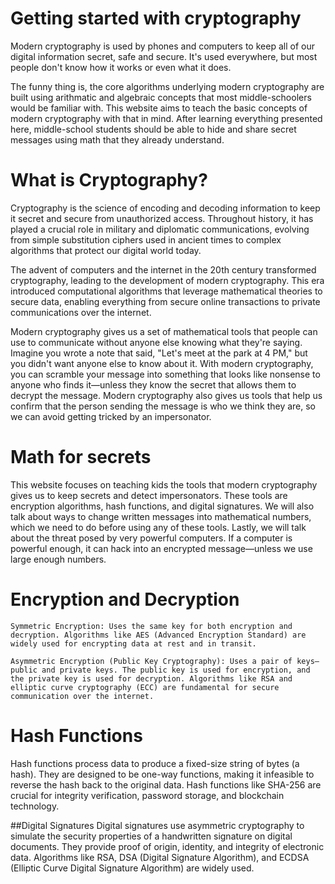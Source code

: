 # Getting started with cryptography

Modern cryptography is used by phones and computers to keep all of our digital information secret, safe and secure.  It's used everywhere, but most people don't know how it works or even what it does.
<p>
The funny thing is, the core algorithms underlying modern cryptography are built using  arithmatic and algebraic concepts that most middle-schoolers would be familiar with.  This website aims to teach the basic concepts of modern cryptography with that in mind.  After learning everything presented here, middle-school students should be able to hide and share secret messages using math that they already understand.
<p>

# What is Cryptography?
    
Cryptography is the science of encoding and decoding information to keep it secret and secure from unauthorized access. Throughout history, it has played a crucial role in military and diplomatic communications, evolving from simple substitution ciphers used in ancient times to complex algorithms that protect our digital world today. 
<p>
The advent of computers and the internet in the 20th century transformed cryptography, leading to the development of modern cryptography. This era introduced computational algorithms that leverage mathematical theories to secure data, enabling everything from secure online transactions to private communications over the internet.
<p>
Modern cryptography gives us a set of mathematical tools that people can use to communicate without anyone else knowing what they're saying. Imagine you wrote a note that said, "Let's meet at the park at 4 PM," but you didn't want anyone else to know about it. With modern cryptography, you can scramble your message into something that looks like nonsense to anyone who finds it—unless they know the secret that allows them to decrypt the message.  Modern cryptography also gives us tools that help us confirm that the person sending the message is who we think they are, so we can avoid getting tricked by an impersonator.
<p>

# Math for secrets
    
This website focuses on teaching kids the tools that modern cryptography gives us to keep secrets and detect impersonators. These tools are encryption algorithms, hash functions, and digital signatures.  We will also talk about ways to change written messages into mathematical numbers, which we need to do before using any of these tools.  Lastly, we will talk about the threat posed by very powerful computers.  If a computer is powerful enough, it can hack into an encrypted message—unless we use large enough numbers.
<p>

# Encryption and Decryption
    
    Symmetric Encryption: Uses the same key for both encryption and decryption. Algorithms like AES (Advanced Encryption Standard) are widely used for encrypting data at rest and in transit.

    Asymmetric Encryption (Public Key Cryptography): Uses a pair of keys—public and private keys. The public key is used for encryption, and the private key is used for decryption. Algorithms like RSA and elliptic curve cryptography (ECC) are fundamental for secure communication over the internet.
<p>

# Hash Functions
    
Hash functions process data to produce a fixed-size string of bytes (a hash). They are designed to be one-way functions, making it infeasible to reverse the hash back to the original data. Hash functions like SHA-256 are crucial for integrity verification, password storage, and blockchain technology.
<p>
##Digital Signatures
Digital signatures use asymmetric cryptography to simulate the security properties of a handwritten signature on digital documents. They provide proof of origin, identity, and integrity of electronic data. Algorithms like RSA, DSA (Digital Signature Algorithm), and ECDSA (Elliptic Curve Digital Signature Algorithm) are widely used.
